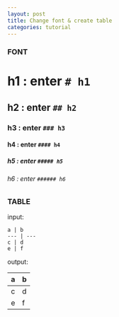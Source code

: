 ```yaml
---
layout: post
title: Change font & create table
categories: tutorial
---
```


### FONT

# h1 : enter `# h1`
## h2 : enter `## h2`
### h3 : enter `### h3`
#### h4 : enter `#### h4`
##### h5 : enter `##### h5`
###### h6 : enter `###### h6`

### TABLE

input:
```
a | b
--- | ---
c | d
e | f
```

output:

a | b
--- | ---
c | d
e | f
